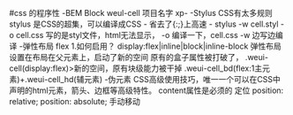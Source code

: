 #css 的程序性
-BEM
    Block weul-cell 项目名字 xp-
-Stylus
    CSS有太多规则
    stylus 是CSS的超集，可以编译成CSS
    - 省去了{:;}上高速
    - stylus -w cell.styl -o cell.css
    写的是styl文件，html无法显示，
    -o 编译一下，cell.css
    -w 边写边编译
-弹性布局 flex
    1.如何启用？
        display:flex|inline|block|inline-block
        弹性布局设置在布局在父元素上，启动了新的空间
        原有的盒子属性被打破了，
        .weui-cell(display:flex)>新的空间，原有块级能力被干掉
        .weui-cell_bd(flex:1主元素)+.weui-cell_hd(辅元素)
-伪元素
    CSS高级使用技巧，唯一一个可以在CSS中声明的html元素，箭头、边框等高级特性。
    content属性是必须的
    定位    position: relative;    position: absolute;
    手动移动

